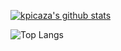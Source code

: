 
[![kpicaza's github stats](https://github-readme-stats.vercel.app/api?username=kpicaza)](https://github.com/anuraghazra/github-readme-stats) 


![Top Langs](https://github-readme-stats.vercel.app/api/top-langs/?username=kpicaza&layout=compact)

